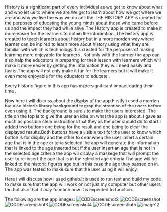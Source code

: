 History is a  significant part of every individual as we get to know about what and who let us to where we are.We get to learn about how we got where we are 
and why we live the way we do and the THE HISTORY APP is created for the perposes of educating the young minds about those who came before us and the impact 
they had while alive .The History app is created to make it more easier for the learners to obtain the inforamtion.
The history app is created to teach learners about history but in a more morden way where learner can be inpired to learn more about history using what they
are familiar with which is technology.It is created for the perposes of making learning more enjoyable for learners . Not only with the learner the app 
can also help the educators in preparing for their lesson with learners which will make it more easier by getting the information they will need easily 
and faster.The app will not only make it fun for the learners but it will make it even more enjoyable for the educators to educate .

Every historic figure in this app has made significant impact during their time .

Now here i will discuss about the display of the app.Firstly i used a morden but also historic library background to grap the attention of the users before even 
using it. The background is surely to make the users interested. The title on the top is to give the user an idea on what the app is about. I gave as much as possible
clear instructions that they as the user should do to start.I added two buttons one being for the result and one being  to clear the displayed results.Both buttons have a 
visible text for the user to know which button is for display and the other to clear.when the user insert a certain age that is in the age criteria selected the app 
will generate the information that is linked to the age inserted but if the user insert an age that is not in the selected age criteria the app wil display a massege
that will prompt the user to re-insert the age that is in the selected age criteria.The age will be linked to the historic figures'age but in this case the age they
passed on in. The app was tested to make sure that the user using it will enjoy.

Here i will discuss how i used github.It is used to run test and build my code to make sure that the app will work on not just my computer but other users too but also that 
it may function how it is expected to  function.

The following are the app images:
![CODEscreenshot2](https://github.com/ST1044373BO/historyApp/assets/161457359/95f41e2b-8db4-4bc8-b1ba-a539c883c8fe)
![CODEscreenshot](https://github.com/ST1044373BO/historyApp/assets/161457359/8e9d7dd9-7cef-4307-acc1-cec9b791e52d)
![CODEscreenshot3](https://github.com/ST1044373BO/historyApp/assets/161457359/b7cfe2b1-8118-4718-ac7e-5952507e6b1c)
![CODEscreenshot4](https://github.com/ST1044373BO/historyApp/assets/161457359/2a89a484-3bac-4ec0-8115-2537ef05ec82)
![CODEscreenshot5](https://github.com/ST1044373BO/historyApp/assets/161457359/66f7cc86-683d-430b-9405-82fc56f63faa)
![image12](https://github.com/ST1044373BO/historyApp/assets/161457359/af08d39b-c123-4a14-8570-9eec0d3342b1)
